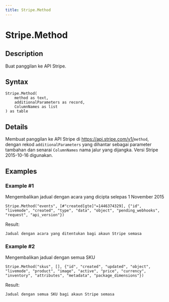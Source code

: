 ```yaml
---
title: Stripe.Method
---
```


# Stripe.Method


## Description

Buat panggilan ke API Stripe.


## Syntax

```powerquery
Stripe.Method(
    method as text,
    additionalParameters as record,
    ColumnNames as list
) as table
```


## Details

Membuat panggilan ke API Stripe di https://api.stripe.com/v1/<code>method</code>, dengan rekod <code>additionalParameters</code> yang dihantar sebagai parameter tambahan dan senarai <code>ColumnNames</code> nama jalur yang dijangka. Versi Stripe 2015-10-16 digunakan.


## Examples

### Example #1 
Mengembalikan jadual dengan acara yang dicipta selepas 1 November 2015
```powerquery
Stripe.Method("events", [#"created[gte]"=1446374329], {"id", "livemode", "created", "type", "data", "object", "pending_webhooks", "request", "api_version"})
```

Result: 
```powerquery
Jadual dengan acara yang ditentukan bagi akaun Stripe semasa
```


### Example #2 
Mengembalikan jadual dengan semua SKU
```powerquery
Stripe.Method("skus", [], {"id", "created", "updated", "object", "livemode", "product", "image", "active", "price", "currency", "inventory", "attributes", "metadata", "package_dimensions"})
```

Result: 
```powerquery
Jadual dengan semua SKU bagi akaun Stripe semasa
```



